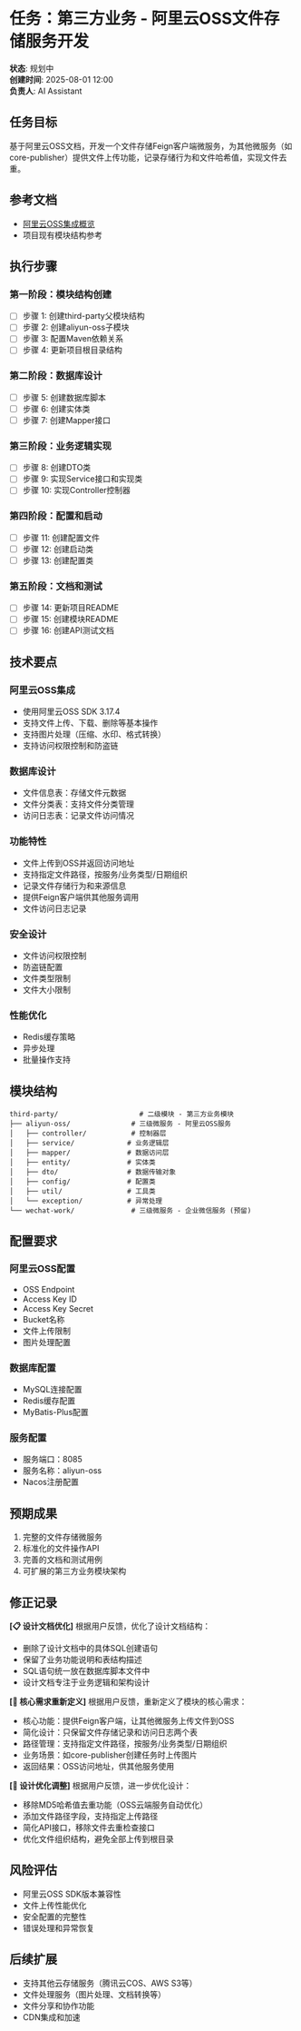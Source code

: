 # 任务：第三方业务 - 阿里云OSS文件存储服务开发

**状态**: 规划中  
**创建时间**: 2025-08-01 12:00  
**负责人**: AI Assistant  

## 任务目标

基于阿里云OSS文档，开发一个文件存储Feign客户端微服务，为其他微服务（如core-publisher）提供文件上传功能，记录存储行为和文件哈希值，实现文件去重。

## 参考文档

- [阿里云OSS集成概览](https://help.aliyun.com/zh/oss/developer-reference/integration-overview?spm=a2c4g.11186623.help-menu-31815.d_18_0.6fac1134fIRZmD)
- 项目现有模块结构参考

## 执行步骤

### 第一阶段：模块结构创建
- [ ] 步骤 1: 创建third-party父模块结构
- [ ] 步骤 2: 创建aliyun-oss子模块
- [ ] 步骤 3: 配置Maven依赖关系
- [ ] 步骤 4: 更新项目根目录结构

### 第二阶段：数据库设计
- [ ] 步骤 5: 创建数据库脚本
- [ ] 步骤 6: 创建实体类
- [ ] 步骤 7: 创建Mapper接口

### 第三阶段：业务逻辑实现
- [ ] 步骤 8: 创建DTO类
- [ ] 步骤 9: 实现Service接口和实现类
- [ ] 步骤 10: 实现Controller控制器

### 第四阶段：配置和启动
- [ ] 步骤 11: 创建配置文件
- [ ] 步骤 12: 创建启动类
- [ ] 步骤 13: 创建配置类

### 第五阶段：文档和测试
- [ ] 步骤 14: 更新项目README
- [ ] 步骤 15: 创建模块README
- [ ] 步骤 16: 创建API测试文档

## 技术要点

### 阿里云OSS集成
- 使用阿里云OSS SDK 3.17.4
- 支持文件上传、下载、删除等基本操作
- 支持图片处理（压缩、水印、格式转换）
- 支持访问权限控制和防盗链

### 数据库设计
- 文件信息表：存储文件元数据
- 文件分类表：支持文件分类管理
- 访问日志表：记录文件访问情况

### 功能特性
- 文件上传到OSS并返回访问地址
- 支持指定文件路径，按服务/业务类型/日期组织
- 记录文件存储行为和来源信息
- 提供Feign客户端供其他服务调用
- 文件访问日志记录

### 安全设计
- 文件访问权限控制
- 防盗链配置
- 文件类型限制
- 文件大小限制

### 性能优化
- Redis缓存策略
- 异步处理
- 批量操作支持

## 模块结构

```
third-party/                    # 二级模块 - 第三方业务模块
├── aliyun-oss/               # 三级微服务 - 阿里云OSS服务
│   ├── controller/           # 控制器层
│   ├── service/             # 业务逻辑层
│   ├── mapper/              # 数据访问层
│   ├── entity/              # 实体类
│   ├── dto/                 # 数据传输对象
│   ├── config/              # 配置类
│   ├── util/                # 工具类
│   └── exception/           # 异常处理
└── wechat-work/              # 三级微服务 - 企业微信服务 (预留)
```

## 配置要求

### 阿里云OSS配置
- OSS Endpoint
- Access Key ID
- Access Key Secret
- Bucket名称
- 文件上传限制
- 图片处理配置

### 数据库配置
- MySQL连接配置
- Redis缓存配置
- MyBatis-Plus配置

### 服务配置
- 服务端口：8085
- 服务名称：aliyun-oss
- Nacos注册配置

## 预期成果

1. 完整的文件存储微服务
2. 标准化的文件操作API
3. 完善的文档和测试用例
4. 可扩展的第三方业务模块架构

## 修正记录

**[📋 设计文档优化]** 根据用户反馈，优化了设计文档结构：
- 删除了设计文档中的具体SQL创建语句
- 保留了业务功能说明和表结构描述
- SQL语句统一放在数据库脚本文件中
- 设计文档专注于业务逻辑和架构设计

**[🎯 核心需求重新定义]** 根据用户反馈，重新定义了模块的核心需求：
- 核心功能：提供Feign客户端，让其他微服务上传文件到OSS
- 简化设计：只保留文件存储记录和访问日志两个表
- 路径管理：支持指定文件路径，按服务/业务类型/日期组织
- 业务场景：如core-publisher创建任务时上传图片
- 返回结果：OSS访问地址，供其他服务使用

**[🔧 设计优化调整]** 根据用户反馈，进一步优化设计：
- 移除MD5哈希值去重功能（OSS云端服务自动优化）
- 添加文件路径字段，支持指定上传路径
- 简化API接口，移除文件去重检查接口
- 优化文件组织结构，避免全部上传到根目录

## 风险评估

- 阿里云OSS SDK版本兼容性
- 文件上传性能优化
- 安全配置的完整性
- 错误处理和异常恢复

## 后续扩展

- 支持其他云存储服务（腾讯云COS、AWS S3等）
- 文件处理服务（图片处理、文档转换等）
- 文件分享和协作功能
- CDN集成和加速 